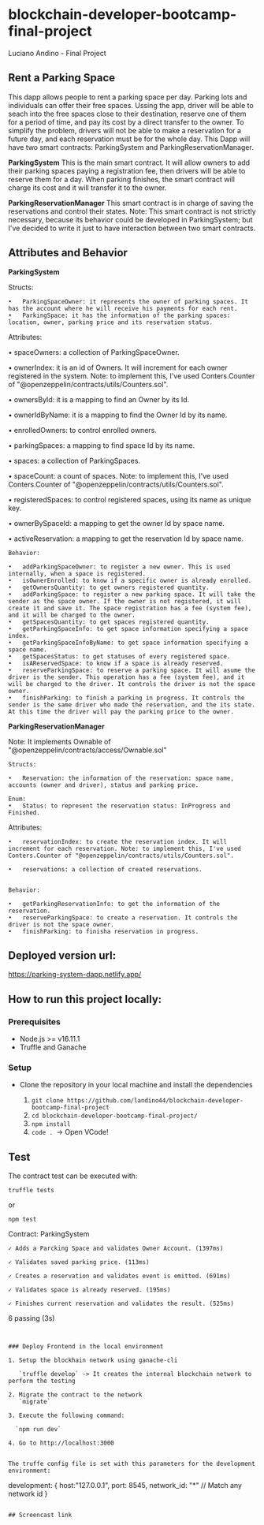 # blockchain-developer-bootcamp-final-project
Luciano Andino - Final Project

## **Rent a Parking Space**
This dapp allows people to rent a parking space per day. 
Parking lots and individuals can offer their free spaces. Ussing the app, driver will be able to seach into the free spaces close to their destination,  reserve one of them for a period of time, and pay its cost by a direct transfer to the owner.
To simplify the problem, drivers will not be able to make a reservation for a future day, and each reservation must be for the whole day.
This Dapp will have two smart contracts: ParkingSystem and ParkingReservationManager.
 
**ParkingSystem**
This is the main smart contract. It will allow owners to add their parking spaces paying a registration fee, then drivers will be able to reserve them for a day. When parking finishes, the smart contract will charge its cost and it will transfer it to the owner.

**ParkingReservationManager**
This smart contract is in charge of saving the reservations and control their states.
Note: This smart contract is not strictly necessary, because its behavior could be developed in ParkingSystem; but I've decided to write it just to have interaction between two smart contracts.

## **Attributes and Behavior**
**ParkingSystem**

  Structs:
  
    •	ParkingSpaceOwner: it represents the owner of parking spaces. It has the account where he will receive his payments for each rent.
    •	ParkingSpace: it has the information of the parking spaces: location, owner, parking price and its reservation status.
   
  Attributes:
  
  •	spaceOwners: a collection of ParkingSpaceOwner. 
  
  •	ownerIndex: it is an id of Owners. It will increment for each owner registered in the system. Note: to implement this, I've used Conters.Counter of "@openzeppelin/contracts/utils/Counters.sol".
  
  •	ownersById: it is a mapping to find an Owner by its Id.
  
  •	ownerIdByName: it is a mapping to find the Owner Id by its name.
  
  •	enrolledOwners: to control enrolled owners.
  
  •	parkingSpaces: a mapping to find space Id by its name. 
  
  •	spaces: a collection of ParkingSpaces.
  
  •	spaceCount: a count of spaces. Note: to implement this, I've used Conters.Counter of "@openzeppelin/contracts/utils/Counters.sol".
  
  •	registeredSpaces: to control registered spaces, using its name as unique key.
  
  •	ownerBySpaceId: a mapping to get the owner Id by space name.	
  
  •	activeReservation: a mapping to get the reservation Id by space name.
	
    Behavior:
    
    •	addParkingSpaceOwner: to register a new owner. This is used internally, when a space is registered.
    •	isOwnerEnrolled: to know if a specific owner is already enrolled.
    •	getOwnersQuantity: to get owners registered quantity. 
    •	addParkingSpace: to register a new parking space. It will take the sender as the space owner. If the owner is not registered, it will create it and save it. The space registration has a fee (system fee), and it will be charged to the owner.
    •	getSpacesQuantity: to get spaces registered quantity.
    •	getParkingSpaceInfo: to get space information specifying a space index. 
	•	getParkingSpaceInfoByName: to get space information specifying a space name. 
    •	getSpacesStatus: to get statuses of every registered space.
    •	isAReservedSpace: to know if a space is already reserved. 
	•	reserveParkingSpace: to reserve a parking space. It will asume the driver is the sender. This operation has a fee (system fee), and it will be charged to the driver. It controls the driver is not the space owner.
	•	finishParking: to finish a parking in progress. It controls the sender is the same driver who made the reservation, and the its state. At this time the driver will pay the parking price to the owner.

**ParkingReservationManager** 

Note: It implements Ownable of "@openzeppelin/contracts/access/Ownable.sol"

    Structs:
    
    •	Reservation: the information of the reservation: space name, accounts (owner and driver), status and parking price.
    
    Enum:
    •	Status: to represent the reservation status: InProgress and Finished.
   
   Attributes:
   
   	•	reservationIndex: to create the reservation index. It will increment for each reservation. Note: to implement this, I've used Conters.Counter of "@openzeppelin/contracts/utils/Counters.sol".
	
	•	reservations: a collection of created reservations.
	
	
    Behavior:
    
    •	getParkingReservationInfo: to get the information of the reservation.
    •	reserveParkingSpace: to create a reservation. It controls the driver is not the space owner. 
    •	finishParking: to finisha reservation in progress.


## Deployed version url:

https://parking-system-dapp.netlify.app/

## How to run this project locally:

### Prerequisites

- Node.js >= v16.11.1
- Truffle and Ganache


### Setup
- Clone the repository in your local machine and install the dependencies
  
  1. `git clone https://github.com/landino44/blockchain-developer-bootcamp-final-project`
  2. `cd blockchain-developer-bootcamp-final-project/`
  3. `npm install`
  4. `code . `-> Open VCode!
 

## Test

The contract test can be executed with:
```
truffle tests
```
or
```
npm test
```
  Contract: ParkingSystem

    ✓ Adds a Parcking Space and validates Owner Account. (1397ms)

    ✓ Validates saved parking price. (113ms)

    ✓ Creates a reservation and validates event is emitted. (691ms)

    ✓ Validates space is already reserved. (195ms)

    ✓ Finishes current reservation and validates the result. (525ms)

  6 passing (3s)
```
```
```

### Deploy Frontend in the local environment

1. Setup the blockhain network using ganache-cli
   
   `truffle develop` -> It creates the internal blockchain network to perform the testing
   
2. Migrate the contract to the network
   `migrate`

3. Execute the following command:
   
  `npm run dev`

4. Go to http://localhost:3000


The truffe config file is set with this parameters for the development environment:

```
  development: {
      host:"127.0.0.1",
      port: 8545,
      network_id: "*" // Match any network id
    }
```

## Screencast link

